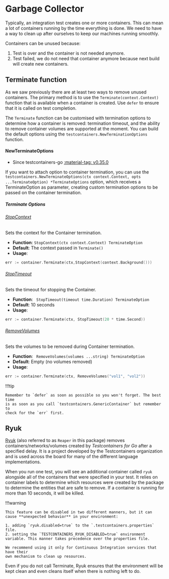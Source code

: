 # Garbage Collector

Typically, an integration test creates one or more containers. This can mean a
lot of containers running by the time everything is done. We need to have a way
to clean up after ourselves to keep our machines running smoothly.

Containers can be unused because:

1. Test is over and the container is not needed anymore.
2. Test failed, we do not need that container anymore because next build will
   create new containers.

## Terminate function

As we saw previously there are at least two ways to remove unused containers.
The primary method is to use the `Terminate(context.Context)` function that is
available when a container is created. Use `defer` to ensure that it is called
on test completion.

The `Terminate` function can be customised with termination options to determine how a container is removed: termination timeout, and the ability to remove container volumes are supported at the moment. You can build the default options using the `testcontainers.NewTerminationOptions` function.

#### NewTerminateOptions

- Since testcontainers-go <a href="https://github.com/testcontainers/testcontainers-go/releases/tag/v0.35.0"><span class="tc-version">:material-tag: v0.35.0</span></a>

If you want to attach option to container termination, you can use the `testcontainers.NewTerminateOptions(ctx context.Context, opts ...TerminateOption) *TerminateOptions` option, which receives a TerminateOption as parameter, creating custom termination options to be passed on the container termination.

##### Terminate Options

###### [StopContext](../../cleanup.go)
Sets the context for the Container termination.

- **Function**: `StopContext(ctx context.Context) TerminateOption`
- **Default**: The context passed in `Terminate()`
- **Usage**:
```go
err := container.Terminate(ctx,StopContext(context.Background()))
```

###### [StopTimeout](../../cleanup.go)
Sets the timeout for stopping the Container.

- **Function**: ` StopTimeout(timeout time.Duration) TerminateOption`
- **Default**:  10 seconds
- **Usage**:
```go
err := container.Terminate(ctx, StopTimeout(20 * time.Second))
```

###### [RemoveVolumes](../../cleanup.go)
Sets the volumes to be removed during Container termination.

- **Function**: ` RemoveVolumes(volumes ...string) TerminateOption`
- **Default**:  Empty (no volumes removed)
- **Usage**:
```go
err := container.Terminate(ctx, RemoveVolumes("vol1", "vol2"))
```


!!!tip

    Remember to `defer` as soon as possible so you won't forget. The best time
    is as soon as you call `testcontainers.GenericContainer` but remember to
    check for the `err` first.

## Ryuk

[Ryuk](https://github.com/testcontainers/moby-ryuk) (also referred to as
`Reaper` in this package) removes containers/networks/volumes created by
_Testcontainers for Go_ after a specified delay. It is a project developed by the
Testcontainers organization and is used across the board for many of the
different language implementations.

When you run one test, you will see an additional container called `ryuk`
alongside all of the containers that were specified in your test. It relies on
container labels to determine which resources were created by the package
to determine the entities that are safe to remove. If a container is running
for more than 10 seconds, it will be killed.

!!!warning

    This feature can be disabled in two different manners, but it can cause **unexpected behavior** in your environment:

    1. adding `ryuk.disabled=true` to the `.testcontainers.properties` file.
    2. setting the `TESTCONTAINERS_RYUK_DISABLED=true` environment variable. This manner takes precedence over the properties file.

    We recommend using it only for Continuous Integration services that have their
    own mechanism to clean up resources.

Even if you do not call Terminate, Ryuk ensures that the environment will be
kept clean and even cleans itself when there is nothing left to do.
